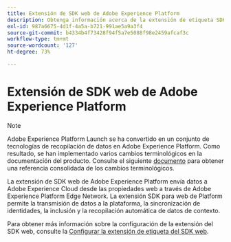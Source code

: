 ```yaml
---
title: Extensión de SDK web de Adobe Experience Platform
description: Obtenga información acerca de la extensión de etiqueta SDK web de Adobe Experience Platform.
exl-id: 987a6675-4d1f-4a5a-b721-991ae5a9a3f4
source-git-commit: b4334b4f73428f94f5a7e5088f98e2459afcaf3c
workflow-type: tm+mt
source-wordcount: '127'
ht-degree: 73%

---
```


# Extensión de SDK web de Adobe Experience Platform

>[!NOTE]
>
>Adobe Experience Platform Launch se ha convertido en un conjunto de tecnologías de recopilación de datos en Adobe Experience Platform. Como resultado, se han implementado varios cambios terminológicos en la documentación del producto. Consulte el siguiente [documento](../tags/term-updates.md) para obtener una referencia consolidada de los cambios terminológicos.

La extensión de SDK web de Adobe Experience Platform envía datos a Adobe Experience Cloud desde las propiedades web a través de Adobe Experience Platform Edge Network. La extensión SDK para web de Platform permite la transmisión de datos a la plataforma, la sincronización de identidades, la inclusión y la recopilación automática de datos de contexto.

Para obtener más información sobre la configuración de la extensión del SDK web, consulte la [Configurar la extensión de etiqueta del SDK web](../tags/extensions/client/web-sdk/web-sdk-extension-configuration.md).
